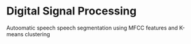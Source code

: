 # Digital Signal Processing

Autoomatic speech speech segmentation using MFCC features and K-means clustering

